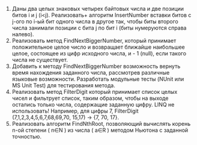 1. Даны два целых знаковых четырех байтовых числа и две позиции битов i и j (i<j). Реализовать+ алгоритм InsertNumber вставки битов с j-ого по i-ый бит одного числа в другое так, чтобы биты второго числа занимали позиции с бита j по бит i (биты нумеруются справа налево).
2. Реализовать метод FindNextBiggerNumber, который принимает положительное целое число и возвращает ближайше наибольшее целое, состоящее из цифр исходного числа, и - 1 (null), если такого числа не существует. 
3. Добавить к методу FindNextBiggerNumber возможность вернуть время нахождения заданного числа, рассмотрев различные языковые возможности. Разработать модульные тесты (NUnit или MS Unit Test) для тестирования метода.
4. Реализовать метод FilterDigit который принимает список целых чисел и фильтрует список, таким образом, чтобы на выходе остались только числа, содержащие заданную цифру. LINQ не использовать! Например, для цифры 7, FilterDigit (7,1,2,3,4,5,6,7,68,69,70, 15,17) -> {7, 70, 17}.
5. Реализовать алгоритм FindNthRoot, позволяющий вычислять корень n-ой степени ( n∈N ) из числа ( a∈R ) методом Ньютона с заданной точностью. 
